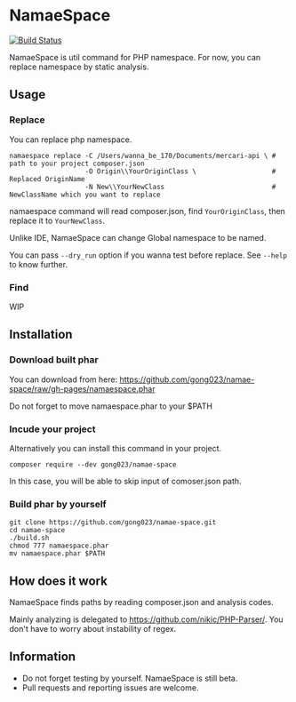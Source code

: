 NamaeSpace
==========

[![Build Status](https://travis-ci.org/gong023/namae-space.svg?branch=master)](https://travis-ci.org/gong023/namae-space)

NamaeSpace is util command for PHP namespace. For now, you can replace namespace by static analysis.

## Usage

### Replace

You can replace php namespace.

```
namaespace replace -C /Users/wanna_be_170/Documents/mercari-api \ # path to your project composer.json
                   -O Origin\\YourOriginClass \                   # Replaced OriginName
                   -N New\\YourNewClass                           # NewClassName which you want to replace
```

namaespace command will read composer.json, find `YourOriginClass`, then replace it to `YourNewClass`.

Unlike IDE, NamaeSpace can change Global namespace to be named.

You can pass `--dry_run` option if you wanna test before replace. See `--help` to know further.

### Find

WIP

## Installation

### Download built phar

You can download from here: https://github.com/gong023/namae-space/raw/gh-pages/namaespace.phar

Do not forget to move namaespace.phar to your $PATH

### Incude your project

Alternatively you can install this command in your project.

```
composer require --dev gong023/namae-space
```

In this case, you will be able to skip input of comoser.json path.

### Build phar by yourself

```
git clone https://github.com/gong023/namae-space.git
cd namae-space
./build.sh
chmod 777 namaespace.phar
mv namaespace.phar $PATH
```

## How does it work

NamaeSpace finds paths by reading composer.json and analysis codes. 

Mainly analyzing is delegated to https://github.com/nikic/PHP-Parser/. You don't have to worry about instability of regex.

## Information

- Do not forget testing by yourself. NamaeSpace is still beta.
- Pull requests and reporting issues are welcome.
